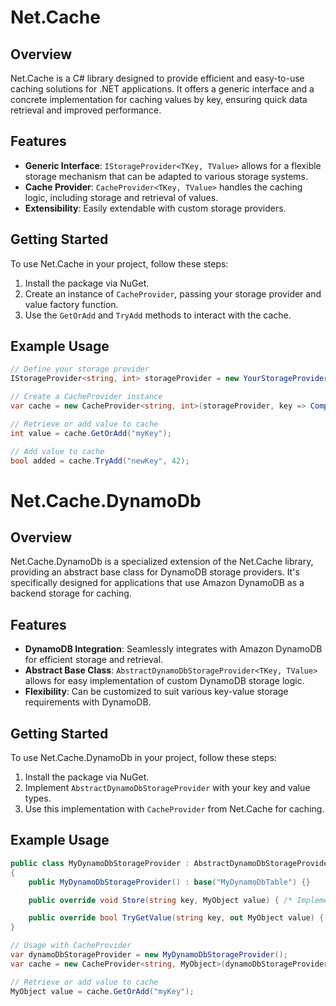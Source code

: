 # Net.Cache

## Overview

Net.Cache is a C# library designed to provide efficient and easy-to-use caching solutions for .NET applications. It offers a generic interface and a concrete implementation for caching values by key, ensuring quick data retrieval and improved performance.

## Features

- **Generic Interface**: `IStorageProvider<TKey, TValue>` allows for a flexible storage mechanism that can be adapted to various storage systems.
- **Cache Provider**: `CacheProvider<TKey, TValue>` handles the caching logic, including storage and retrieval of values.
- **Extensibility**: Easily extendable with custom storage providers.

## Getting Started

To use Net.Cache in your project, follow these steps:

1. Install the package via NuGet.
2. Create an instance of `CacheProvider`, passing your storage provider and value factory function.
3. Use the `GetOrAdd` and `TryAdd` methods to interact with the cache.

## Example Usage

```csharp
// Define your storage provider
IStorageProvider<string, int> storageProvider = new YourStorageProvider();

// Create a CacheProvider instance
var cache = new CacheProvider<string, int>(storageProvider, key => ComputeValue(key));

// Retrieve or add value to cache
int value = cache.GetOrAdd("myKey");

// Add value to cache
bool added = cache.TryAdd("newKey", 42);
```

# Net.Cache.DynamoDb

## Overview

Net.Cache.DynamoDb is a specialized extension of the Net.Cache library, providing an abstract base class for DynamoDB storage providers.
It's specifically designed for applications that use Amazon DynamoDB as a backend storage for caching.

## Features

- **DynamoDB Integration**: Seamlessly integrates with Amazon DynamoDB for efficient storage and retrieval.
- **Abstract Base Class**: `AbstractDynamoDbStorageProvider<TKey, TValue>` allows for easy implementation of custom DynamoDB storage logic.
- **Flexibility**: Can be customized to suit various key-value storage requirements with DynamoDB.

## Getting Started

To use Net.Cache.DynamoDb in your project, follow these steps:

1. Install the package via NuGet.
2. Implement `AbstractDynamoDbStorageProvider` with your key and value types.
3. Use this implementation with `CacheProvider` from Net.Cache for caching.

## Example Usage

```csharp
public class MyDynamoDbStorageProvider : AbstractDynamoDbStorageProvider<string, MyObject>
{
    public MyDynamoDbStorageProvider() : base("MyDynamoDbTable") {}

    public override void Store(string key, MyObject value) { /* Implementation */ }

    public override bool TryGetValue(string key, out MyObject value) { /* Implementation */ }
}

// Usage with CacheProvider
var dynamoDbStorageProvider = new MyDynamoDbStorageProvider();
var cache = new CacheProvider<string, MyObject>(dynamoDbStorageProvider, key => new MyObject());

// Retrieve or add value to cache
MyObject value = cache.GetOrAdd("myKey");
```
